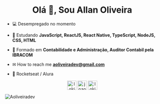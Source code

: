 <h1 align="center">Olá 👋, Sou Allan Oliveira</h1>


- 💻 Desempregado no momento 

- 🌱 Estudando **JavaScript, ReactJS, React Native, TypeScript, NodeJS, CSS, HTML**

- 💬 Formado em **Contabilidade e Administração, Auditor Contabil pela IBRACOM**

- ✉ How to reach me **aoliveiradev@gmail.com**

- 🚀 Rocketseat / Alura

<p align="center">
<a href="https://twitter.com/lokizinrj" target="blank"><img align="center" src="https://cdn.jsdelivr.net/npm/simple-icons@3.0.1/icons/twitter.svg" alt="lokizinrj" height="30" width="30" /></a>
<a href="https://www.linkedin.com/in/allan-oliveira-928385131" target="blank"><img align="center" src="https://cdn.jsdelivr.net/npm/simple-icons@3.0.1/icons/linkedin.svg" alt="joaoinacioneto" height="30" width="30" /></a>
<a href="https://instagram.com/lokizinrj" target="blank"><img align="center" src="https://cdn.jsdelivr.net/npm/simple-icons@3.0.1/icons/instagram.svg" alt="lokizinrj" height="30" width="30" /></a>
</p>

<p align="left"> <img src="https://komarev.com/ghpvc/?username=aoliveiradev" alt="Aoliveiradev" /> </p>
